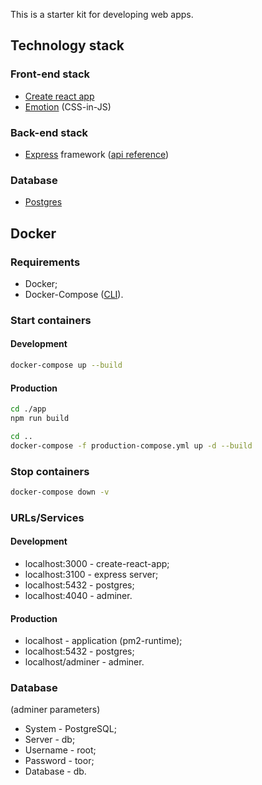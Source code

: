 This is a starter kit for developing web apps.

## Technology stack

### Front-end stack

* [Create react app](https://github.com/facebookincubator/create-react-app/blob/master/packages/react-scripts/template/README.md)
* [Emotion](https://github.com/emotion-js/emotion) (CSS-in-JS)

### Back-end stack

* [Express](http://expressjs.com/en/4x/api.html) framework ([api reference](http://expressjs.com/en/4x/api.html))

### Database

* [Postgres](https://www.postgresql.org/)

## Docker
### Requirements
* Docker;
* Docker-Compose ([CLI](https://docs.docker.com/compose/reference/overview/)).
### Start containers
#### Development
```sh
docker-compose up --build
```
#### Production
```sh
cd ./app
npm run build

cd ..
docker-compose -f production-compose.yml up -d --build
```
### Stop containers
```sh
docker-compose down -v
```
### URLs/Services
#### Development
* localhost:3000 - create-react-app;
* localhost:3100 - express server;
* localhost:5432 - postgres;
* localhost:4040 - adminer.
#### Production
* localhost - application (pm2-runtime);
* localhost:5432 - postgres;
* localhost/adminer - adminer.

### Database
(adminer parameters)
* System - PostgreSQL;
* Server - db;
* Username - root;
* Password - toor;
* Database - db.
